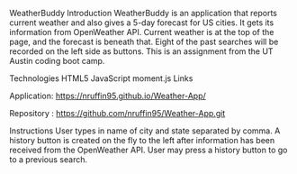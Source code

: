 WeatherBuddy
Introduction
WeatherBuddy is an application that reports current weather and also gives a 5-day forecast for US cities. It gets its information from OpenWeather API. Current weather is at the top of the page, and the forecast is beneath that. Eight of the past searches will be recorded on the left side as buttons. This is an assignment from the UT Austin coding boot camp.

Technologies
HTML5
JavaScript
moment.js
Links

Application: https://nruffin95.github.io/Weather-App/

Repository : https://github.com/nruffin95/Weather-App.git

Instructions
User types in name of city and state separated by comma.
A history button is created on the fly to the left after information has been received from the OpenWeather API.
User may press a history button to go to a previous search.
